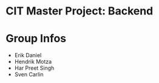 # CIT Master Project: Backend

# Group Infos

* Erik Daniel
* Hendrik Motza
* Har Preet Singh
* Sven Carlin
